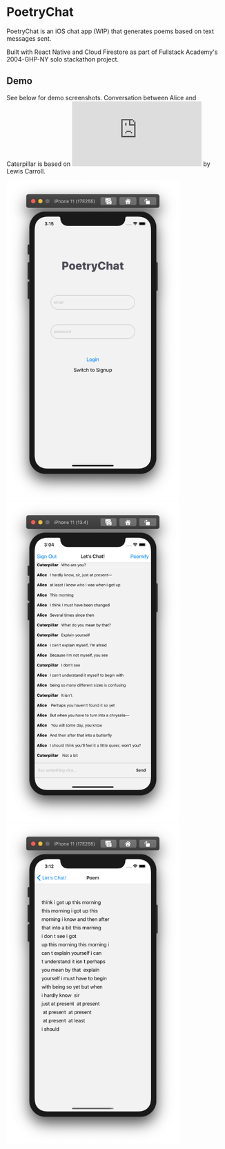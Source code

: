 # PoetryChat

PoetryChat is an iOS chat app (WIP) that generates poems based on text messages sent.

Built with React Native and Cloud Firestore as part of Fullstack Academy's 2004-GHP-NY solo stackathon project.

## Demo

See below for demo screenshots. Conversation between Alice and Caterpillar is based on ![Alice’s Adventures in Wonderland](https://www.gutenberg.org/files/11/11-h/11-h.htm) by Lewis Carroll.

<img alt="login screen of the app" src="https://github.com/jiannapark/PoetryChat/blob/master/images/login.png" width="400">
<img alt="chat screen of the app" src="https://github.com/jiannapark/PoetryChat/blob/master/images/room.png" width="400">
<img alt="poem screen of the app" src="https://github.com/jiannapark/PoetryChat/blob/master/images/morning.png" width="400">
